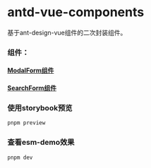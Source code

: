 # antd-vue-components
基于ant-design-vue组件的二次封装组件。

### 组件：
#### [ModalForm组件](components/ModalForm/README.md)
#### [SearchForm组件](components/SearchForm/README.md)

### 使用storybook预览
```sh
pnpm preview
```
### 查看esm-demo效果

```sh
pnpm dev
```
